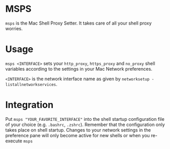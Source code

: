 # MSPS
`msps` is the Mac Shell Proxy Setter. It takes care of all your shell proxy worries.

# Usage
`msps <INTERFACE>` sets your `http_proxy`, `https_proxy` and `no_proxy` shell variables
according to the settings in your Mac Network preferences.

`<INTERFACE>` is the network interface name as given by `networksetup -listallnetworkservices`.

# Integration
Put `msps "YOUR_FAVORITE_INTERFACE"` into the shell startup configuration file of your choice
(e.g. `.bashrc`, `.zshrc`). Remember that the configuration only takes place on shell startup.
Changes to your network settings in the preference pane will only become active for new shells
or when you re-execute `msps`
